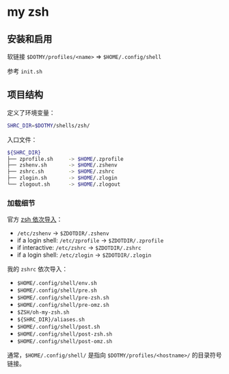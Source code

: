 # my zsh

## 安装和启用

软链接 `$DOTMY/profiles/<name>` => `$HOME/.config/shell`

参考 `init.sh`

## 项目结构

定义了环境变量：

```zsh
SHRC_DIR=$DOTMY/shells/zsh/
```

入口文件：

```zsh
${SHRC_DIR}
├── zprofile.sh     -> $HOME/.zprofile
├── zshenv.sh       -> $HOME/.zshenv
├── zshrc.sh        -> $HOME/.zshrc
├── zlogin.sh       -> $HOME/.zlogin
└── zlogout.sh      -> $HOME/.zlogout
```

### 加载细节

官方 [zsh 依次导入](https://zsh.sourceforge.io/Doc/Release/Files.html)：

- `/etc/zshenv` → `$ZDOTDIR/.zshenv`
- if a login shell: `/etc/zprofile` → `$ZDOTDIR/.zprofile`
- if interactive: `/etc/zshrc` → `$ZDOTDIR/.zshrc`
- if a login shell: `/etc/zlogin` → `$ZDOTDIR/.zlogin`

我的 `zshrc` 依次导入：

- `$HOME/.config/shell/env.sh`
- `$HOME/.config/shell/pre.sh`
- `$HOME/.config/shell/pre-zsh.sh`
- `$HOME/.config/shell/pre-omz.sh`
- `$ZSH/oh-my-zsh.sh`
- `${SHRC_DIR}/aliases.sh`
- `$HOME/.config/shell/post.sh`
- `$HOME/.config/shell/post-zsh.sh`
- `$HOME/.config/shell/post-omz.sh`

通常，`$HOME/.config/shell/` 是指向 `$DOTMY/profiles/<hostname>/` 的目录符号链接。
